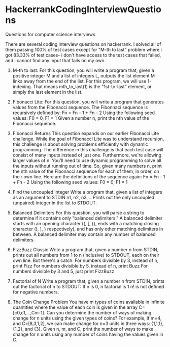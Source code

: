 # HackerrankCodingInterviewQuestions
Questions for computer science interviews

There are several coding interview questions on hackerrank.  I solved all of them passing 100% of test cases except for "M-th to last" problem where i got 83.33% of test cases- i don't have access to the test cases that failed, and i cannot find any input that fails on my own.

1. M-th to last:
For this question, you will write a program that, given a positive integer M and a list of integers L, outputs the list element M links away from the end of the list. For this program, we will use 1-indexing. That means mth_to_last(1) is the "1st-to-last" element, or simply the last element in the list.

2. Fibonacci Lite:
For this question, you will write a program that generates values from the Fibonacci sequence. The Fibonnaci sequence is recursively defined by:
Fn = Fn - 1 + Fn - 2
Using the following seed values:
F0 = 0, F1 = 1
Given a number n, print the nth value of the Fibonacci sequence.

3. Fibonacci Returns
This question expands on our earlier Fibonacci Lite challenge. While the goal of Fibonacci Lite was to understand recursion, this challenge is about solving problems efficiently with dynamic programming.
The difference in this challenge is that each test case will consist of many inputs instead of just one. Furthermore, we're allowing larger values of n. You'll need to use dynamic programming to solve all the inputs without running out of time.
So, given many numbers n, print the nth value of the Fibonacci sequence for each of them, in order, on their own line.
Here are the definitions of the sequence again:
Fn = Fn - 1 + Fn - 2
Using the following seed values:
F0 = 0, F1 = 1

4. Find the uncoupled integer
Write a program that, given a list of integers as an argument to STDIN
n1, n2, n3, ..
Prints out the only uncoupled (unpaired) integer in the list to STDOUT.

5. Balanced Delimiters
For this question, you will parse a string to determine if it contains only "balanced delimiters."
A balanced delimiter starts with an opening character ((, [, {), ends with a matching closing character (), ], } respectively), and has only other matching delimiters in between. A balanced delimiter may contain any number of balanced delimiters.

6. FizzBuzz Classic
Write a program that, given a number n from STDIN, prints out all numbers from 1 to n (inclusive) to STDOUT, each on their own line. But there's a catch:
For numbers divisible by 3, instead of n, print Fizz
For numbers divisible by 5, instead of n, print Buzz
For numbers divisible by 3 and 5, just print FizzBuzz

7.  Factorial of N
Write a program that, given a number n from STDIN, prints out the factorial of n to STDOUT:
If n is 0, n factorial is 1
n! is not defined for negative numbers.

8. The Coin Change Problem
You have m types of coins available in infinite quantities where the value of each coin is given in the array C=[c0,c1,...,Cm-1]. Can you determine the number of ways of making change for n units using the given types of coins? For example, if m=4, and C=[8,3,1,2], we can make change for n=3 units in three ways: {1,1,1}, {1,2}, and {3}.
Given n, m, and C, print the number of ways to make change for n units using any number of coins having the values given in C.

